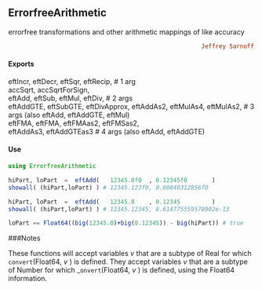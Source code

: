 ## ErrorfreeArithmetic
errorfree transformations and other arithmetic mappings of like accuracy
```ruby
                                                       Jeffrey Sarnoff © 2016-Mar-22 at New York
```
#### Exports
  eftIncr, eftDecr, eftSqr, eftRecip,   # 1 arg  
  accSqrt, accSqrtForSign,  
  eftAdd, eftSub, eftMul, eftDiv,       # 2 args  
  eftAddGTE, eftSubGTE, eftDivApprox,
  eftAddAs2, eftMulAs4, eftMulAs2,      # 3 args (also eftAdd, eftAddGTE, eftMul)  
  eftFMA, eftFMA, eftFMAas2, eftFMSas2,  
  eftAddAs3, eftAddGTEas3               # 4 args (also eftAdd, eftAddGTE)

#### Use
```julia
using ErrorfreeArithmetic

hiPart, loPart  =  eftAdd(   12345.0f0  , 0.12345f0       ) 
showall( (hiPart,loPart) ) # 12345.123f0, 0.00040312856f0

hiPart, loPart  =  eftAdd(   12345.0    , 0.12345         ) 
showall( (hiPart,loPart) ) # 12345.12345, 8.614775559578902e-13

loPart == Float64((big(12345.0)+big(0.12345)) - big(hiPart)) # true


```
###Notes

These functions will accept variables _v_ that are a subtype of Real for which `convert`(Float64, _v_ ) is defined.
They accept variables _v_ that are a subtype of Number for which _`onvert`(Float64, _v_ ) is defined, using the Float64 information.  
